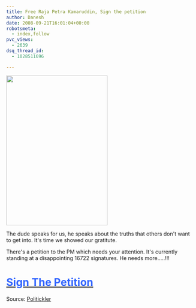 ```yaml
---
title: Free Raja Petra Kamaruddin, Sign the petition
author: Danesh
date: 2008-09-21T16:01:04+00:00
robotsmeta:
  - index,follow
pvc_views:
  - 2639
dsq_thread_id:
  - 1028511696

---
```

[<img loading="lazy" class="alignnone size-medium wp-image-947" title="free-rpk" src="/wp-content/uploads/2008/09/free-rpk.jpg" alt="" width="270" height="400" />][1]

The dude speaks for us, he speaks about the truths that others don't want to get into. It's time we showed our gratitute.

There's a petition to the PM which needs your attention. It's currently standing at a disappointing 16722 signatures. He needs more.....!!!

# [<span style="color: #3366ff;">Sign The Petition</span>][2]

Source: [Politickler][3]

 [1]: /wp-content/uploads/2008/09/free-rpk.jpg
 [2]: http://www.petitiononline.com/isa1234/petition.html
 [3]: http://politickler.com/posts/lets-get-rpk-out-of-isa-now/